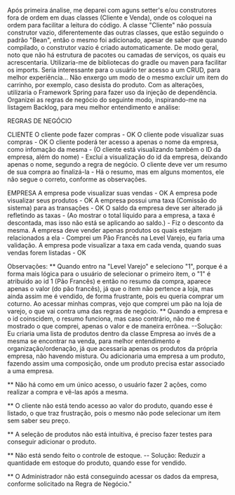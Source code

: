  Após primeira ánalise, me deparei com aguns setter's e/ou construtores fora de ordem em duas classes (Cliente e Venda), onde os coloquei na ordem para facilitar a leitura do código. A classe "Cliente" não possuía construtor vazio, diferentemente das outras classes, que estão seguindo o padrão "Bean", então o mesmo foi adicionado, apesar de saber que quando compilado, o construtor vazio é criado automaticamente.
  De modo geral, noto que não há estrutura de pacotes ou camadas de serviços, os quais eu acrescentaria.
  Utilizaria-me de bibliotecas do gradle ou maven para facilitar os imports.
  Seria interessante para o usuário ter acesso a um CRUD, para melhor experiência... Não enxergo um modo de o mesmo excluir um item do carrinho, por exemplo, caso desista do produto.
  Com as alterações, utilizaria o Framework Spring para fazer uso da injeção de dependência.
  Organizei as regras de negócio do seguinte modo, inspirando-me na listagem Backlog, para meu melhor entendimento e análise:
  
  REGRAS DE NEGÓCIO
  
  CLIENTE
  O cliente pode fazer compras - OK
  O cliente pode visualizar suas compras - OK
  O cliente poderá ter acesso a apenas o nome da empresa, como infomação da mesma - (O cliente está visualizando também o ID da empresa, além do nome) - Excluí a visualização do id da empresa, deixando apenas o nome, segundo a regra de negócio.
  O cliente deve ver um resumo de sua compra ao finalizá-la - Há o resumo, mas em alguns momentos, ele não segue o correto, conforme as observações.
  
  EMPRESA
  A empresa pode visualizar suas vendas - OK
  A empresa pode visualizar seus produtos  - OK
  A empresa possui uma taxa (Comissão do sistema) para as transações - OK
  O saldo da empresa deve ser alterado já refletindo as taxas - (Ao mostrar o total líquido para a empresa, a taxa é descontada, mas isso não está se aplicando ao saldo.) - Fiz o desconto da mesma.
  A empresa deve vender apenas produtos os quais estejam relacionados a ela - Comprei um Pão Francês na Level Varejo, eu faria uma validação.
  A empresa pode visualizar a taxa em cada venda, quando suas vendas forem listadas - OK

Observações:
** Quando entro na "Level Varejo" e seleciono "1", porque é a forma mais lógica para o usuário de selecionar o primeiro item, o "1" é atribuído ao id 1 (Pão Francês) e então no resumo da compra, aparece apenas o valor (do pão francês), já que o item não pertence a loja, mas ainda assim me é vendido, de forma frustrante, pois eu queria comprar um coturno. Ao acessar minhas compras, vejo que comprei um pão na loja de varejo, o que vai contra uma das regras de negócio.
** Quando a empresa e o id coinscidem, o resumo funciona, mas caso contrário, não me é mostrado o que comprei, apenas o valor e de maneira errônea.
   --Solução: Eu criaria uma lista de produtos dentro da classe Empresa ao invés de a mesma se encontrar na venda, para melhor entendimento e organização/ordenação, já que acessaria apenas os produtos da própria empresa, não havendo mistura. Ou adicionaria uma empresa a um produto, fazendo assim uma composição, onde um produto precisa estar associado a uma empresa. 
  
** Não há como em um único acesso, o usuário fazer 2 ações, como realizar a compra e vê-las após a mesma.

** O cliente não está tendo acesso ao valor do produto, quando esse é listado, o que traz frustração, pois o mesmo não pode selecionar um item sem saber seu preço.

** A seleção de produtos não está intuitiva, é preciso fazer testes para conseguir adicionar o produto.

** Não está sendo feito o controle de estoque.
  -- Solução: Reduzir a quantidade em estoque do produto, quando esse for vendido.
  
** O Administrador não está conseguindo acessar os dados da empresa, conforme solicitado na Regra de Negócio."

